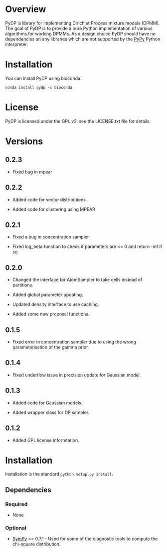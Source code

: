 # Overview

PyDP is library for implementing Dirichlet Process mixture models (DPMM). The goal of PyDP is to provide a pure Python 
implementation of various algorithms for working DPMMs. As a design choice PyDP should have no dependencies on any 
libraries which are not supported by the [PyPy](http://pypy.org) Python interpreter. 

# Installation

You can install PyDP using bioconda.

`conda install pydp -c bioconda`

# License

PyDP is licensed under the GPL v3, see the LICENSE.txt file for details.

# Versions

## 0.2.3

* Fixed bug in mpear

## 0.2.2

* Added code for vector distributions

* Added code for clustering using MPEAR

## 0.2.1

* Fixed a bug in concentration sampler

* Fixed log_beta function to check if parameters are <= 0 and return -inf if so


## 0.2.0

* Changed the interface for AtomSampler to take cells instead of partitions.

* Added global parameter updating.

* Updated density interface to use caching.

* Added some new proposal functions.

## 0.1.5

* Fixed error in concentration sampler due to using the wrong parameterisation of the gamma prior. 

## 0.1.4

* Fixed underflow issue in precision update for Gaussian model.

## 0.1.3

* Added code for Gaussian models.

* Added wrapper class for DP sampler. 

## 0.1.2

* Added GPL license informtation.

# Installation

Installation is the standard `python setup.py install`.

## Dependencies

### Required

* None

### Optional

* [SymPy](http://sympy.org/en/index.html) >= 0.7.1 - Used for some of the diagnostic tools to compute the chi-square 
													 distribution.

